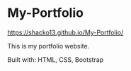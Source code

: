 # My-Portfolio

https://shacko13.github.io/My-Portfolio/

This is my portfolio website. 

Built with:  HTML, CSS, Bootstrap

